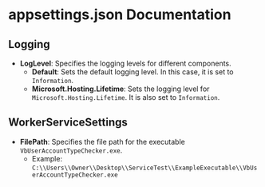 ﻿# appsettings.json Documentation
## Logging
- **LogLevel**: Specifies the logging levels for different components.
  - **Default**: Sets the default logging level. In this case, it is set to `Information`.
  - **Microsoft.Hosting.Lifetime**: Sets the logging level for `Microsoft.Hosting.Lifetime`. It is also set to `Information`.
## WorkerServiceSettings
- **FilePath**: Specifies the file path for the executable `VbUserAccountTypeChecker.exe`.
  - Example: `C:\\Users\\Owner\\Desktop\\ServiceTest\\ExampleExecutable\\VbUserAccountTypeChecker.exe`
